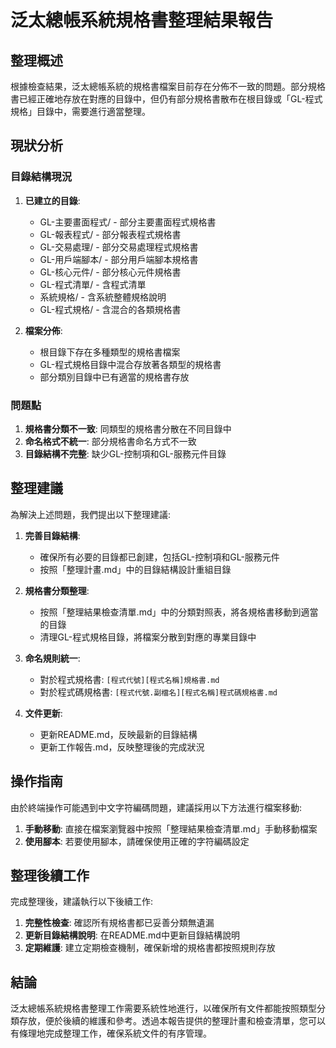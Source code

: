 # 泛太總帳系統規格書整理結果報告

## 整理概述

根據檢查結果，泛太總帳系統的規格書檔案目前存在分佈不一致的問題。部分規格書已經正確地存放在對應的目錄中，但仍有部分規格書散布在根目錄或「GL-程式規格」目錄中，需要進行適當整理。

## 現狀分析

### 目錄結構現況

1. **已建立的目錄**:
   - GL-主要畫面程式/ - 部分主要畫面程式規格書
   - GL-報表程式/ - 部分報表程式規格書
   - GL-交易處理/ - 部分交易處理程式規格書
   - GL-用戶端腳本/ - 部分用戶端腳本規格書
   - GL-核心元件/ - 部分核心元件規格書
   - GL-程式清單/ - 含程式清單
   - 系統規格/ - 含系統整體規格說明
   - GL-程式規格/ - 含混合的各類規格書

2. **檔案分佈**:
   - 根目錄下存在多種類型的規格書檔案
   - GL-程式規格目錄中混合存放著各類型的規格書
   - 部分類別目錄中已有適當的規格書存放

### 問題點

1. **規格書分類不一致**: 同類型的規格書分散在不同目錄中
2. **命名格式不統一**: 部分規格書命名方式不一致
3. **目錄結構不完整**: 缺少GL-控制項和GL-服務元件目錄

## 整理建議

為解決上述問題，我們提出以下整理建議:

1. **完善目錄結構**:
   - 確保所有必要的目錄都已創建，包括GL-控制項和GL-服務元件
   - 按照「整理計畫.md」中的目錄結構設計重組目錄

2. **規格書分類整理**:
   - 按照「整理結果檢查清單.md」中的分類對照表，將各規格書移動到適當的目錄
   - 清理GL-程式規格目錄，將檔案分散到對應的專業目錄中

3. **命名規則統一**:
   - 對於程式規格書: `[程式代號][程式名稱]規格書.md`
   - 對於程式碼規格書: `[程式代號.副檔名][程式名稱]程式碼規格書.md`

4. **文件更新**:
   - 更新README.md，反映最新的目錄結構
   - 更新工作報告.md，反映整理後的完成狀況

## 操作指南

由於終端操作可能遇到中文字符編碼問題，建議採用以下方法進行檔案移動:

1. **手動移動**: 直接在檔案瀏覽器中按照「整理結果檢查清單.md」手動移動檔案
2. **使用腳本**: 若要使用腳本，請確保使用正確的字符編碼設定

## 整理後續工作

完成整理後，建議執行以下後續工作:

1. **完整性檢查**: 確認所有規格書都已妥善分類無遺漏
2. **更新目錄結構說明**: 在README.md中更新目錄結構說明
3. **定期維護**: 建立定期檢查機制，確保新增的規格書都按照規則存放

## 結論

泛太總帳系統規格書整理工作需要系統性地進行，以確保所有文件都能按照類型分類存放，便於後續的維護和參考。透過本報告提供的整理計畫和檢查清單，您可以有條理地完成整理工作，確保系統文件的有序管理。 